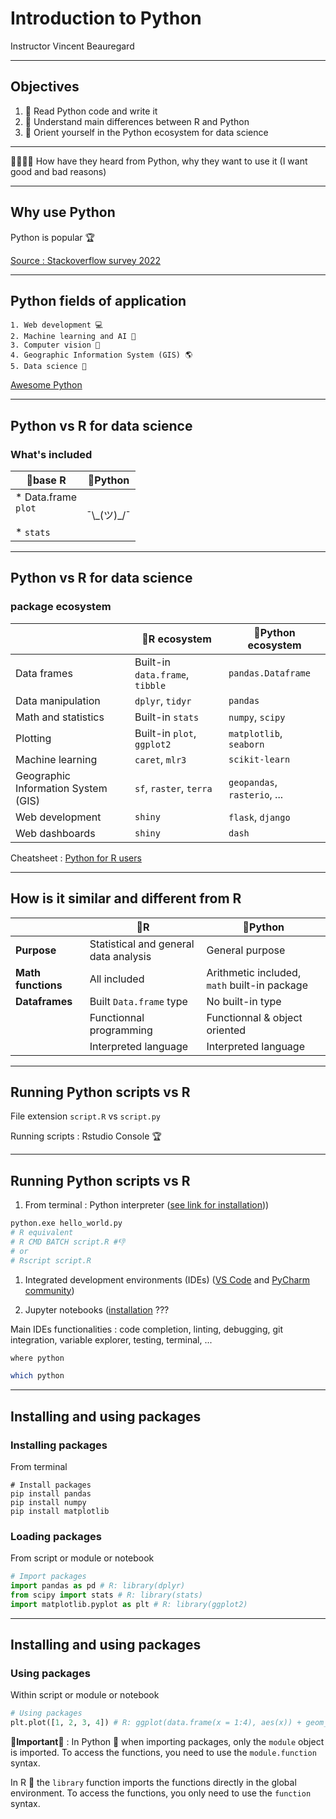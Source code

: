 # Introduction to Python

Instructor Vincent Beauregard






---

## Objectives

1. 👻 Read Python code and write it
2. 👬 Understand main differences between R and Python
3. 🧭 Orient yourself in the Python ecosystem for data science





---


🙋‍♂️🙋‍♀️ How have they heard from Python, why they want to use it (I want good and bad reasons)

---

## Why use Python

Python is popular 🏆

[Source : Stackoverflow survey 2022](https://survey.stackoverflow.co/2022/#technology-most-popular-technologies)

---

## Python fields of application
    1. Web development 💻
    2. Machine learning and AI 🧠
    3. Computer vision 👀
    4. Geographic Information System (GIS) 🌎
    5. Data science 🧪

[Awesome Python](https://awesome-python.com/#data-analysis)

---

## Python vs R for data science
### What's included
| 🔵base R | 🐍Python |
| ------- | ------- |
| * Data.frame<br /> `plot`<br /><br /> *  `stats` | ¯\\\_(ツ)_/¯ |

---

## Python vs R for data science
### package ecosystem
|| 🔵R ecosystem | 🐍Python ecosystem|
| -- | ---- | ------- |
|Data frames|Built-in `data.frame`, `tibble`|`pandas.Dataframe`|
|Data manipulation|`dplyr`, `tidyr`|`pandas`|
|Math and statistics|Built-in `stats`|`numpy`, `scipy`|
|Plotting|Built-in `plot`, `ggplot2`|`matplotlib`, `seaborn`|
|Machine learning|`caret`, `mlr3`|`scikit-learn`|
|Geographic Information System (GIS)|`sf`, `raster`, `terra`|`geopandas`, `rasterio`, ...|
|Web development|`shiny`|`flask`, `django`|
|Web dashboards|`shiny`|`dash`|

Cheatsheet : [Python for R users](https://towardsdatascience.com/cheat-sheet-for-python-dataframe-r-dataframe-syntax-conversions-450f656b44ca)

---

## How is it similar and different from R

||🔵R|🐍Python|
|--------|--------|--------|
|**Purpose**|Statistical and general data analysis|General purpose|
|**Math functions**|All included|Arithmetic included, `math` built-in package|
|**Dataframes**|Built `Data.frame` type|No built-in type|
||Functionnal programming|Functionnal & object oriented|
||Interpreted language|Interpreted language|

---

## Running Python scripts vs R

File extension `script.R` vs `script.py`

Running scripts : Rstudio Console 🏆

---

## Running Python scripts vs R

 1. From terminal : Python interpreter ([see link for installation](https://www.python.org/downloads/)))
 ```python
 python.exe hello_world.py
 # R equivalent
 # R CMD BATCH script.R #👎
 # or
 # Rscript script.R 
 ```
 1. Integrated development environments (IDEs) ([VS Code](https://code.visualstudio.com/) and [PyCharm community](https://www.jetbrains.com/pycharm/download/#section=windows))

 2. Jupyter notebooks ([installation](https://jupyter.org/install)
???

Main IDEs functionalities : code completion, linting, debugging, git integration, variable explorer, testing, terminal, ...

```cmd
where python
```
```sh
which python
```

---

## Installing and using packages

### Installing packages

From terminal
```shell
# Install packages
pip install pandas
pip install numpy
pip install matplotlib
```

### Loading packages

From script or module or notebook
```python
# Import packages
import pandas as pd # R: library(dplyr)
from scipy import stats # R: library(stats)
import matplotlib.pyplot as plt # R: library(ggplot2)
```

---

## Installing and using packages

### Using packages

Within script or module or notebook
```python
# Using packages
plt.plot([1, 2, 3, 4]) # R: ggplot(data.frame(x = 1:4), aes(x)) + geom_line()
```

**🚨Important🚨** :
In Python 🐍 when importing packages, only the `module` object is imported. To access the functions, you need to use the `module.function` syntax.

In R 🔵 the `library` function imports the functions directly in the global environment. To access the functions, you only need to use the `function` syntax.